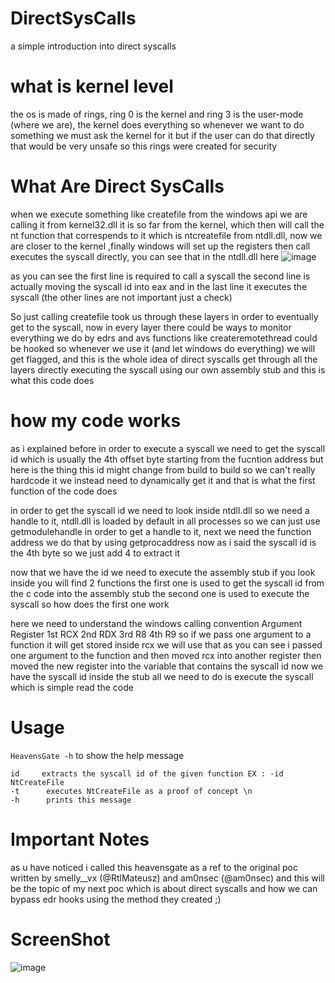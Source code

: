 # DirectSysCalls

a simple introduction into direct syscalls

# what is kernel level

the os is made of rings, ring 0 is the kernel and ring 3 is the user-mode (where we are), the kernel does everything so whenever we want to do something we must ask the kernel for it but if the user can do that directly that would be very unsafe so this rings were created for security

# What Are Direct SysCalls
when we execute something like createfile from the windows api we are calling it from kernel32.dll it is so far from the kernel, which then will call the nt function that correspends to it which is ntcreatefile from ntdll.dll, now we are closer to the kernel ,finally windows will set up the registers then call executes the syscall directly, you can see that in the ntdll.dll here 
![image](https://github.com/user-attachments/assets/35881c1c-5714-4afd-8515-e4c6b2b83150)

as you can see the first line is required to call a syscall the second line is actually moving the syscall id into eax and in the last line it executes the syscall (the other lines are not important just a check) 

So just calling createfile took us through these layers in order to eventually get to the syscall, now in every layer there could be ways to monitor everything we do by edrs and avs functions like createremotethread could be hooked so whenever we use it (and let windows do everything) we will get flagged, and this is the whole idea of direct syscalls get through all the layers directly executing the syscall using our own assembly stub and this is what this code does 

# how my code works
as i explained before in order to execute a syscall we need to get the syscall id which is usually the 4th offset byte starting from the fucntion address but here is the thing this id might change from build to build so we can't really hardcode it we instead need to dynamically get it and that is what the first function of the code does 

in order to get the syscall id we need to look inside ntdll.dll so we need a handle to it, ntdll.dll is loaded by default in all processes so we can just use getmodulehandle in order to get a handle to it, next we need the function address we do that by using getprocaddress now as i said the syscall id is the 4th byte so we just add 4 to extract it 

now that we have the id we need to execute the assembly stub if you look inside you will find 2 functions the first one is used to get the syscall id from the c code into the assembly stub the second one is used to execute the syscall so how does the first one work

here we need to understand the windows calling convention 
Argument  	Register
1st	        RCX
2nd	        RDX
3rd	        R8
4th	        R9
so if we pass one argument to a function it will get stored inside rcx we will use that as you can see i passed one argument to the function and then moved rcx into another register then moved the new register into the variable that contains the syscall id now we have the syscall id inside the stub all we need to do is execute the syscall which is simple read the code 

# Usage 
`HeavensGate -h` to show the help message 


```
id     extracts the syscall id of the given function EX : -id NtCreateFile
-t      executes NtCreateFile as a proof of concept \n
-h      prints this message
```

# Important Notes
as u have noticed i called this heavensgate as a ref to the original poc written by smelly__vx (@RtlMateusz) and am0nsec (@am0nsec) and this will be the topic of my next poc which is about direct syscalls and how we can bypass edr hooks using the method they created ;) 

# ScreenShot
![image](https://github.com/user-attachments/assets/5ca27ae6-3e3e-49dc-998d-d145ec01f30e)







